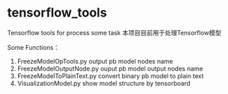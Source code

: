 # tensorflow_tools
Tensorflow tools for process some task
本项目目前用于处理Tensorflow模型

Some Functions：

1. FreezeModelOpTools.py output pb model nodes name
2. FreezeModelOutputNode.py ouput pb model output nodes name
3. FreezeModelToPlainText.py convert binary pb model to  plain text
4. VisualizationModel.py show model structure by tensorboard 
